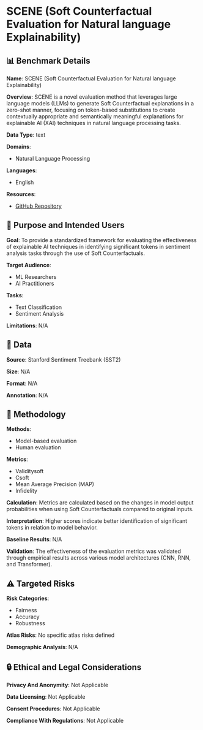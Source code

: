 # SCENE (Soft Counterfactual Evaluation for Natural language Explainability)

## 📊 Benchmark Details

**Name**: SCENE (Soft Counterfactual Evaluation for Natural language Explainability)

**Overview**: SCENE is a novel evaluation method that leverages large language models (LLMs) to generate Soft Counterfactual explanations in a zero-shot manner, focusing on token-based substitutions to create contextually appropriate and semantically meaningful explanations for explainable AI (XAI) techniques in natural language processing tasks.

**Data Type**: text

**Domains**:
- Natural Language Processing

**Languages**:
- English

**Resources**:
- [GitHub Repository](https://github.com/HaoranZhengRaul/SCENE.git)

## 🎯 Purpose and Intended Users

**Goal**: To provide a standardized framework for evaluating the effectiveness of explainable AI techniques in identifying significant tokens in sentiment analysis tasks through the use of Soft Counterfactuals.

**Target Audience**:
- ML Researchers
- AI Practitioners

**Tasks**:
- Text Classification
- Sentiment Analysis

**Limitations**: N/A

## 💾 Data

**Source**: Stanford Sentiment Treebank (SST2)

**Size**: N/A

**Format**: N/A

**Annotation**: N/A

## 🔬 Methodology

**Methods**:
- Model-based evaluation
- Human evaluation

**Metrics**:
- Validitysoft
- Csoft
- Mean Average Precision (MAP)
- Infidelity

**Calculation**: Metrics are calculated based on the changes in model output probabilities when using Soft Counterfactuals compared to original inputs.

**Interpretation**: Higher scores indicate better identification of significant tokens in relation to model behavior.

**Baseline Results**: N/A

**Validation**: The effectiveness of the evaluation metrics was validated through empirical results across various model architectures (CNN, RNN, and Transformer).

## ⚠️ Targeted Risks

**Risk Categories**:
- Fairness
- Accuracy
- Robustness

**Atlas Risks**:
No specific atlas risks defined

**Demographic Analysis**: N/A

## 🔒 Ethical and Legal Considerations

**Privacy And Anonymity**: Not Applicable

**Data Licensing**: Not Applicable

**Consent Procedures**: Not Applicable

**Compliance With Regulations**: Not Applicable
